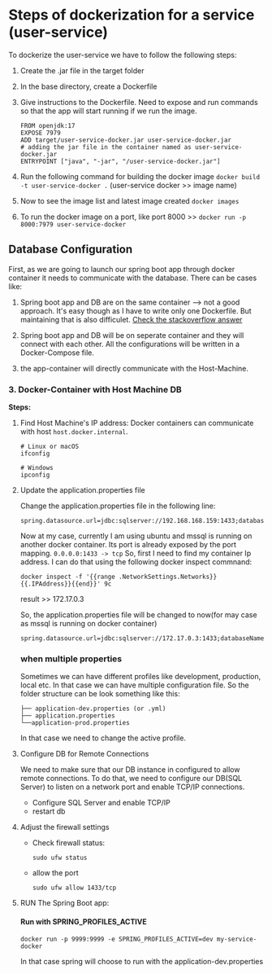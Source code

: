 # Steps of dockerization for a service (user-service) 

To dockerize the user-service we have to follow the following steps:

1. Create the .jar file in the target folder
2. In the base directory, create a Dockerfile
3. Give instructions to the Dockerfile. Need to expose and run commands so that the app will start running if we run the image.

    ```
    FROM openjdk:17
    EXPOSE 7979
    ADD target/user-service-docker.jar user-service-docker.jar
    # adding the jar file in the container named as user-service-docker.jar
    ENTRYPOINT ["java", "-jar", "/user-service-docker.jar"]
    ```
4. Run the following command for building the docker image
```docker build -t user-service-docker .``` (user-service docker >> image name)
5. Now to see the image list and latest image created ```docker images```
6. To run the docker image on a port, like port 8000 >> ```docker run -p 8000:7979 user-service-docker```


##  Database Configuration 

First, as we are going to launch our spring boot app through docker container it needs to communicate with the database. There can be cases like:
    
1. Spring boot app and DB are on the same container --> not a good approach. It's easy though as I have to write only one Dockerfile. But maintaining that is also difficulet. [Check the stackoverflow answer](https://stackoverflow.com/questions/72201256/is-it-a-good-practice-to-have-the-database-within-the-same-container-as-the-app)

2. Spring boot app and DB will be on seperate container and they will connect with each other. All the configurations will be written in a Docker-Compose file.

3. the app-container will directly communicate with the Host-Machine. 

### 3. Docker-Container with Host Machine DB
**Steps:**

1. Find Host Machine's IP address: Docker containers can communicate with host `host.docker.internal`.
    ```
    # Linux or macOS
    ifconfig

    # Windows
    ipconfig
    ```

2. Update the application.properties file 

    Change the application.properties file in the following line:
    
    ```
    spring.datasource.url=jdbc:sqlserver://192.168.168.159:1433;databaseName=payment_gateway;trustServerCertificate=true;sendTimeAsDateTime=false
    ```
    
    Now at my case, currently I am using ubuntu and mssql is running on another docker container. Its port is already exposed by the port mapping. `0.0.0.0:1433 -> tcp` So, first I need to find my container Ip address.
    I can do that using the following docker inspect commnand: 
    
    ```
    docker inspect -f '{{range .NetworkSettings.Networks}}{{.IPAddress}}{{end}}' 9c
    ```
    result >> 172.17.0.3

    So, the application.properties file will be changed to now(for may case as mssql is running on docker container)

    ```
    spring.datasource.url=jdbc:sqlserver://172.17.0.3:1433;databaseName=payment_gateway;trustServerCertificate=true;sendTimeAsDateTime=false
    ```

    ### when multiple properties
    Sometimes we can have different profiles like development, production, local etc. In that case we can have multiple configuration file. So the folder structure can be look something like this:
    ```
    ├── application-dev.properties (or .yml)
    ├── application.properties
    └──application-prod.properties
    ```

    In that case we need to change the active profile. 
    

3. Configure DB for Remote Connections

    We need to make sure that our DB instance in configured to allow remote connections. To do that, we need to configure our DB(SQL Server) to listen on a network port and enable TCP/IP connections.

    - Configure SQL Server and enable TCP/IP
    - restart db


4. Adjust the firewall settings
    
    - Check firewall status:
        ```
        sudo ufw status
        ```
    - allow the port
        ```
        sudo ufw allow 1433/tcp
        ```

5. RUN The Spring Boot app:

    #### Run with SPRING_PROFILES_ACTIVE 
    ```
    docker run -p 9999:9999 -e SPRING_PROFILES_ACTIVE=dev my-service-docker
    ```
    In that case spring will choose to run with the application-dev.properties
    

    